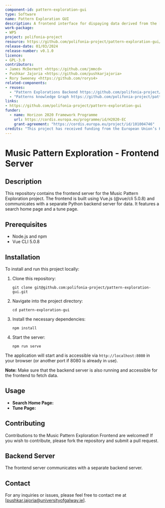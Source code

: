 ```yaml
---
component-id: pattern-exploration-gui
type: Software
name: Pattern Exploration GUI
description: A frontend interface for dispaying data derived from the [Patterns Knowledge Graph](https://github.com/polifonia-project/patterns-knowledge-graph).
work-package:
- WP5
project: polifonia-project
resource: https://github.com/polifonia-project/pattern-exploration-gui/releases
release-date: 01/03/2024
release-number: v0.1.0
licence:
- GPL-3.0
contributors:
- James McDermott <https://github.com/jmmcd>
- Pushkar Jajoria <https://github.com/pushkarjajoria>
- Rory Sweeney <https://github.com/rorys4>
related-components:
- reuses:
  - "Pattern Explorations Backend https://github.com/polifonia-project/pattern-explorations-backend"
  - "Patterns knowledge Graph https://github.com/polifonia-project/patterns-knowledge-graph"
links:
- https://github.com/polifonia-project/pattern-exploration-gui
funder:
  - name: Horizon 2020 Framework Programme
    url: https://cordis.europa.eu/programme/id/H2020-EC
    grant-agreement: "https://cordis.europa.eu/project/id/101004746"
credits: "This project has received funding from the European Union’s Horizon 2020 research and innovation programme under grant agreement N. 101004746."
---
```



# Music Pattern Exploration - Frontend Server

## Description

This repository contains the frontend server for the Music Pattern Exploration project. The frontend is built using Vue.js (@vue/cli 5.0.8) and communicates with a separate Python backend server for data. It features a search home page and a tune page.

## Prerequisites

- Node.js and npm
- Vue CLI 5.0.8

## Installation

To install and run this project locally:

1. Clone this repository:

    `git clone git@github.com:polifonia-project/pattern-exploration-gui.git`

2. Navigate into the project directory:

    `cd pattern-exploration-gui`

3. Install the necessary dependencies:

    `npm install`

4. Start the server:

    `npm run serve`

The application will start and is accessible via `http://localhost:8080` in your browser (or another port if 8080 is already in use).

**Note:** Make sure that the backend server is also running and accessible for the frontend to fetch data.

## Usage

- **Search Home Page:** 
- **Tune Page:** 

## Contributing

Contributions to the Music Pattern Exploration Frontend are welcomed! If you wish to contribute, please fork the repository and submit a pull request.

## Backend Server

The frontend server communicates with a separate backend server.

## Contact

For any inquiries or issues, please feel free to contact me at [pushkar.jajoria@universityofgalway.ie].
